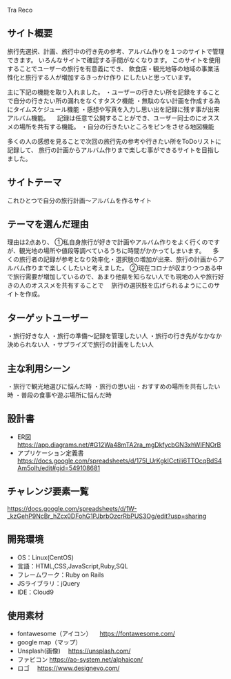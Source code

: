 Tra Reco

## サイト概要
旅行先選択、計画、旅行中の行き先の参考、アルバム作りを１つのサイトで管理できます。
いろんなサイトで確認する手間がなくなります。
このサイトを使用することでユーザーの旅行を有意義にでき、
飲食店・観光地等の地域の事業活性化と旅行する人が増加するきっかけ作り
にしたいと思っています。


主に下記の機能を取り入れました。
・ユーザーの行きたい所を記録をすることで自分の行きたい所の漏れをなくすタスク機能
・無駄のない計画を作成する為にタイムスケジュール機能
・感想や写真を入力し思い出を記録に残す事が出来アルバム機能。
　記録は任意で公開することができ、ユーザー同士のにオススメの場所を共有する機能。
・自分の行きたいところをピンをさせる地図機能

多くの人の感想を見ることで次回の旅行先の参考や行きたい所をToDoリストに記録して、
旅行の計画からアルバム作りまで楽しむ事ができるサイトを目指しました。

## サイトテーマ
これひとつで自分の旅行計画〜アルバムを作るサイト

## テーマを選んだ理由
理由は2点あり、
①私自身旅行が好きで計画やアルバム作りをよく行くのですが、観光地の場所や値段等調べているうちに時間がかかってしまいます。
　多くの旅行者の記録が参考となり効率化・選択肢の増加が出来、旅行の計画からアルバム作りまで楽しくしたいと考えました。
②現在コロナが収まりつつある中で旅行需要が増加しているので、あまり他県を知らない人でも現地の人や旅行好きの人のオススメを共有することで
　旅行の選択肢を広げられるようにこのサイトを作成。


## ターゲットユーザー
・旅行好きな人
・旅行の準備〜記録を管理したい人
・旅行の行き先がなかなか決められない人
・サプライズで旅行の計画をしたい人

## 主な利用シーン
・旅行で観光地選びに悩んだ時
・旅行の思い出・おすすめの場所を共有したい時
・普段の食事や遊ぶ場所に悩んだ時


## 設計書
- ER図
　https://app.diagrams.net/#G12Wa48mTA2ra_mgDkfycbGN3xhWIFNOrB
- アプリケーション定義書
　https://docs.google.com/spreadsheets/d/175l_UrKgkICctiIi6TTOcqBdS4Am5oIh/edit#gid=549108681



## チャレンジ要素一覧
https://docs.google.com/spreadsheets/d/1W-_kzGehP9NcBr_hZcx0DFohG1PJbrbOzcrRbPUS3Og/edit?usp=sharing

## 開発環境
- OS：Linux(CentOS)
- 言語：HTML,CSS,JavaScript,Ruby,SQL
- フレームワーク：Ruby on Rails
- JSライブラリ：jQuery
- IDE：Cloud9

## 使用素材
- fontawesome（アイコン）
　https://fontawesome.com/
- google map（マップ）
- Unsplash(画像)
　https://unsplash.com/
- ファビコン
  https://ao-system.net/alphaicon/
- ロゴ
　https://www.designevo.com/